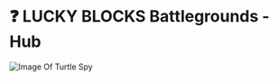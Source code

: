 # ❓ LUCKY BLOCKS Battlegrounds - Hub

![Image Of Turtle Spy](https://external-content.duckduckgo.com/iu/?u=https%3A%2F%2Fi.gyazo.com%2F9618e49d1eeeb97c624e7a4c9ccf3666.gif)
